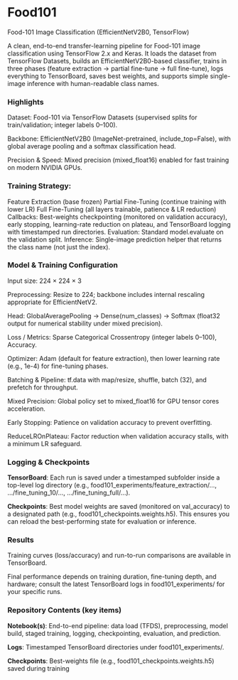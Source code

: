 # Food101

Food-101 Image Classification (EfficientNetV2B0, TensorFlow)

A clean, end-to-end transfer-learning pipeline for Food-101 image classification using TensorFlow 2.x and Keras. It loads the dataset from TensorFlow Datasets, builds an EfficientNetV2B0-based classifier, trains in three phases (feature extraction → partial fine-tune → full fine-tune), logs everything to TensorBoard, saves best weights, and supports simple single-image inference with human-readable class names.

### Highlights

Dataset: Food-101 via TensorFlow Datasets (supervised splits for train/validation; integer labels 0–100).

Backbone: EfficientNetV2B0 (ImageNet-pretrained, include_top=False), with global average pooling and a softmax classification head.

Precision & Speed: Mixed precision (mixed_float16) enabled for fast training on modern NVIDIA GPUs.

### Training Strategy:

  Feature Extraction (base frozen)
  Partial Fine-Tuning (continue training with lower LR)
  Full Fine-Tuning (all layers trainable, patience & LR reduction)
  Callbacks: Best-weights checkpointing (monitored on validation accuracy), early stopping, learning-rate reduction on plateau, and TensorBoard logging with timestamped run directories.
  Evaluation: Standard model.evaluate on the validation split.
  Inference: Single-image prediction helper that returns the class name (not just the index).

### Model & Training Configuration

  Input size: 224 × 224 × 3
  
  Preprocessing: Resize to 224; backbone includes internal rescaling appropriate for EfficientNetV2.
  
  Head: GlobalAveragePooling → Dense(num_classes) → Softmax (float32 output for numerical stability under mixed precision).
  
  Loss / Metrics: Sparse Categorical Crossentropy (integer labels 0–100), Accuracy.
  
  Optimizer: Adam (default for feature extraction), then lower learning rate (e.g., 1e-4) for fine-tuning phases.
  
  Batching & Pipeline: tf.data with map/resize, shuffle, batch (32), and prefetch for throughput.
  
  Mixed Precision: Global policy set to mixed_float16 for GPU tensor cores acceleration.
  
  Early Stopping: Patience on validation accuracy to prevent overfitting.
  
  ReduceLROnPlateau: Factor reduction when validation accuracy stalls, with a minimum LR safeguard.

### Logging & Checkpoints

**TensorBoard**: Each run is saved under a timestamped subfolder inside a top-level log directory (e.g., food101_experiments/feature_extraction/…, …/fine_tuning_10/…, …/fine_tuning_full/…).

**Checkpoints**: Best model weights are saved (monitored on val_accuracy) to a designated path (e.g., food101_checkpoints.weights.h5). This ensures you can reload the best-performing state for evaluation or inference.

### Results

Training curves (loss/accuracy) and run-to-run comparisons are available in TensorBoard.

Final performance depends on training duration, fine-tuning depth, and hardware; consult the latest TensorBoard logs in food101_experiments/ for your specific runs.

### Repository Contents (key items)

**Notebook(s)**: End-to-end pipeline: data load (TFDS), preprocessing, model build, staged training, logging, checkpointing, evaluation, and prediction.

**Logs**: Timestamped TensorBoard directories under food101_experiments/.

**Checkpoints**: Best-weights file (e.g., food101_checkpoints.weights.h5) saved during training
